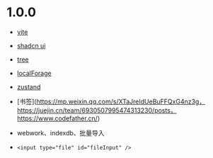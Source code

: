 # 1.0.0

- [vite](https://cn.vite.dev/)
- [shadcn ui](https://www.shadcn.com.cn/)
- [tree](https://mui.com/x/react-tree-view/getting-started/#installation)
- [localForage](https://localforage.github.io/localForage/)
- [zustand](https://zustand-demo.pmnd.rs/)
- [书签](https://mp.weixin.qq.com/s/XTaJreIdUeBuFFQxG4nz3g， https://juejin.cn/team/6930507995474313230/posts，https://www.codefather.cn/)
- webwork、indexdb、批量导入

-     <input type="file" id="fileInput" />
</body>
<script>
    function parseBookmarks(bookmarksHtml) {
        const parser = new DOMParser();
        const doc = parser.parseFromString(bookmarksHtml, 'text/html');
        const folders = [];
        const noFolderLinks = [];

        // 递归函数用于提取文件夹和链接
        function traverse(node) {
            Array.from(node.querySelectorAll('DL')).forEach(folderNode => {
                const folderTitle = folderNode.querySelector('H3');
                if (folderTitle) {
                    const folder = {
                        title: folderTitle.textContent.trim(),
                        links: [],
                        subFolders: []
                    };
                    folders.push(folder);
                    const subDl = folderNode.querySelectorAll('DL');
                    // 查找子文件夹
                    subDl.forEach(subFolder => {
                        traverse(subFolder);
                    });
                    const links = folderNode.querySelectorAll('A');
                    links.forEach(link => {
                        folder.links.push({
                            title: link.textContent.trim(),
                            url: link.href
                        });
                    });
                }
            });
            // 没有文件夹的链接
            Array.from(node.querySelectorAll('A')).forEach(link => {
                noFolderLinks.push({
                    title: link.textContent.trim(),
                    url: link.href
                });
            });
        }

        traverse(doc.body);
        return { folders, noFolderLinks };
    }

    document.getElementById('fileInput').addEventListener('change', function (event) {
        const file = event.target.files[0];
        if (!file) {
            return;
        }

        const reader = new FileReader();
        reader.onload = function (e) {
            const contents = e.target.result;
            console.log(contents); // 输出文件内容
            // 你可以在这里进一步解析HTML内容
        };
        reader.onerror = function (e) {
            console.error("File could not be read! Code " + e.target.error.code);
        };

        reader.readAsText(file); // 读取文件内容为文本
    });

    // webwork 处理数据
    // 解析数据
    // indexdb 存储数据
    // 不支持的情况处理
</script>
